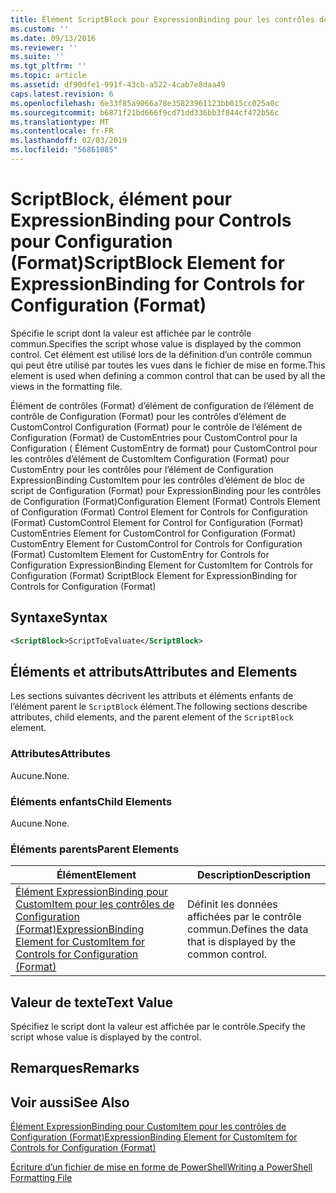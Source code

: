 ```yaml
---
title: Élément ScriptBlock pour ExpressionBinding pour les contrôles de Configuration (Format) | Microsoft Docs
ms.custom: ''
ms.date: 09/13/2016
ms.reviewer: ''
ms.suite: ''
ms.tgt_pltfrm: ''
ms.topic: article
ms.assetid: df90dfe1-991f-43cb-a522-4cab7e8daa49
caps.latest.revision: 6
ms.openlocfilehash: 6e33f85a9066a78e35823961123bb015cc025a0c
ms.sourcegitcommit: b6871f21bd666f9cd71dd336bb3f844cf472b56c
ms.translationtype: MT
ms.contentlocale: fr-FR
ms.lasthandoff: 02/03/2019
ms.locfileid: "56861085"
---
```

# <a name="scriptblock-element-for-expressionbinding-for-controls-for-configuration-format"></a><span data-ttu-id="27f6a-102">ScriptBlock, élément pour ExpressionBinding pour Controls pour Configuration (Format)</span><span class="sxs-lookup"><span data-stu-id="27f6a-102">ScriptBlock Element for ExpressionBinding for Controls for Configuration (Format)</span></span>

<span data-ttu-id="27f6a-103">Spécifie le script dont la valeur est affichée par le contrôle commun.</span><span class="sxs-lookup"><span data-stu-id="27f6a-103">Specifies the script whose value is displayed by the common control.</span></span> <span data-ttu-id="27f6a-104">Cet élément est utilisé lors de la définition d’un contrôle commun qui peut être utilisé par toutes les vues dans le fichier de mise en forme.</span><span class="sxs-lookup"><span data-stu-id="27f6a-104">This element is used when defining a common control that can be used by all the views in the formatting file.</span></span>

<span data-ttu-id="27f6a-105">Élément de contrôles (Format) d’élément de configuration de l’élément de contrôle de Configuration (Format) pour les contrôles d’élément de CustomControl Configuration (Format) pour le contrôle de l’élément de Configuration (Format) de CustomEntries pour CustomControl pour la Configuration ( Élément CustomEntry de format) pour CustomControl pour les contrôles d’élément de CustomItem Configuration (Format) pour CustomEntry pour les contrôles pour l’élément de Configuration ExpressionBinding CustomItem pour les contrôles d’élément de bloc de script de Configuration (Format) pour ExpressionBinding pour les contrôles de Configuration (Format)</span><span class="sxs-lookup"><span data-stu-id="27f6a-105">Configuration Element (Format) Controls Element of Configuration (Format) Control Element for Controls for Configuration (Format) CustomControl Element for Control for Configuration (Format) CustomEntries Element for CustomControl for Configuration (Format) CustomEntry Element for CustomControl for Controls for Configuration (Format) CustomItem Element for CustomEntry for Controls for Configuration ExpressionBinding Element for CustomItem for Controls for Configuration (Format) ScriptBlock Element for ExpressionBinding for Controls for Configuration (Format)</span></span>

## <a name="syntax"></a><span data-ttu-id="27f6a-106">Syntaxe</span><span class="sxs-lookup"><span data-stu-id="27f6a-106">Syntax</span></span>

```xml
<ScriptBlock>ScriptToEvaluate</ScriptBlock>
```

## <a name="attributes-and-elements"></a><span data-ttu-id="27f6a-107">Éléments et attributs</span><span class="sxs-lookup"><span data-stu-id="27f6a-107">Attributes and Elements</span></span>

<span data-ttu-id="27f6a-108">Les sections suivantes décrivent les attributs et éléments enfants de l’élément parent le `ScriptBlock` élément.</span><span class="sxs-lookup"><span data-stu-id="27f6a-108">The following sections describe attributes, child elements, and the parent element of the `ScriptBlock` element.</span></span>

### <a name="attributes"></a><span data-ttu-id="27f6a-109">Attributes</span><span class="sxs-lookup"><span data-stu-id="27f6a-109">Attributes</span></span>

<span data-ttu-id="27f6a-110">Aucune.</span><span class="sxs-lookup"><span data-stu-id="27f6a-110">None.</span></span>

### <a name="child-elements"></a><span data-ttu-id="27f6a-111">Éléments enfants</span><span class="sxs-lookup"><span data-stu-id="27f6a-111">Child Elements</span></span>

<span data-ttu-id="27f6a-112">Aucune.</span><span class="sxs-lookup"><span data-stu-id="27f6a-112">None.</span></span>

### <a name="parent-elements"></a><span data-ttu-id="27f6a-113">Éléments parents</span><span class="sxs-lookup"><span data-stu-id="27f6a-113">Parent Elements</span></span>

|<span data-ttu-id="27f6a-114">Élément</span><span class="sxs-lookup"><span data-stu-id="27f6a-114">Element</span></span>|<span data-ttu-id="27f6a-115">Description</span><span class="sxs-lookup"><span data-stu-id="27f6a-115">Description</span></span>|
|-------------|-----------------|
|[<span data-ttu-id="27f6a-116">Élément ExpressionBinding pour CustomItem pour les contrôles de Configuration (Format)</span><span class="sxs-lookup"><span data-stu-id="27f6a-116">ExpressionBinding Element for CustomItem for Controls for Configuration (Format)</span></span>](./expressionbinding-element-for-customitem-for-controls-for-configuration-format.md)|<span data-ttu-id="27f6a-117">Définit les données affichées par le contrôle commun.</span><span class="sxs-lookup"><span data-stu-id="27f6a-117">Defines the data that is displayed by the common control.</span></span>|

## <a name="text-value"></a><span data-ttu-id="27f6a-118">Valeur de texte</span><span class="sxs-lookup"><span data-stu-id="27f6a-118">Text Value</span></span>

<span data-ttu-id="27f6a-119">Spécifiez le script dont la valeur est affichée par le contrôle.</span><span class="sxs-lookup"><span data-stu-id="27f6a-119">Specify the script whose value is displayed by the control.</span></span>

## <a name="remarks"></a><span data-ttu-id="27f6a-120">Remarques</span><span class="sxs-lookup"><span data-stu-id="27f6a-120">Remarks</span></span>

## <a name="see-also"></a><span data-ttu-id="27f6a-121">Voir aussi</span><span class="sxs-lookup"><span data-stu-id="27f6a-121">See Also</span></span>

[<span data-ttu-id="27f6a-122">Élément ExpressionBinding pour CustomItem pour les contrôles de Configuration (Format)</span><span class="sxs-lookup"><span data-stu-id="27f6a-122">ExpressionBinding Element for CustomItem for Controls for Configuration (Format)</span></span>](./expressionbinding-element-for-customitem-for-controls-for-configuration-format.md)

[<span data-ttu-id="27f6a-123">Écriture d’un fichier de mise en forme de PowerShell</span><span class="sxs-lookup"><span data-stu-id="27f6a-123">Writing a PowerShell Formatting File</span></span>](./writing-a-powershell-formatting-file.md)
